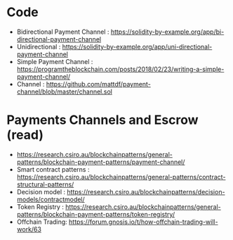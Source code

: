 # Code
* Bidirectional Payment Channel : https://solidity-by-example.org/app/bi-directional-payment-channel
* Unidirectional : https://solidity-by-example.org/app/uni-directional-payment-channel
* Simple Payment Channel : https://programtheblockchain.com/posts/2018/02/23/writing-a-simple-payment-channel/
* Channel : https://github.com/mattdf/payment-channel/blob/master/channel.sol

# Payments Channels and Escrow (read)
* https://research.csiro.au/blockchainpatterns/general-patterns/blockchain-payment-patterns/payment-channel/
* Smart contract patterns : https://research.csiro.au/blockchainpatterns/general-patterns/contract-structural-patterns/
* Decision model : https://research.csiro.au/blockchainpatterns/decision-models/contractmodel/
* Token Registry : https://research.csiro.au/blockchainpatterns/general-patterns/blockchain-payment-patterns/token-registry/
* Offchain Trading: https://forum.gnosis.io/t/how-offchain-trading-will-work/63

